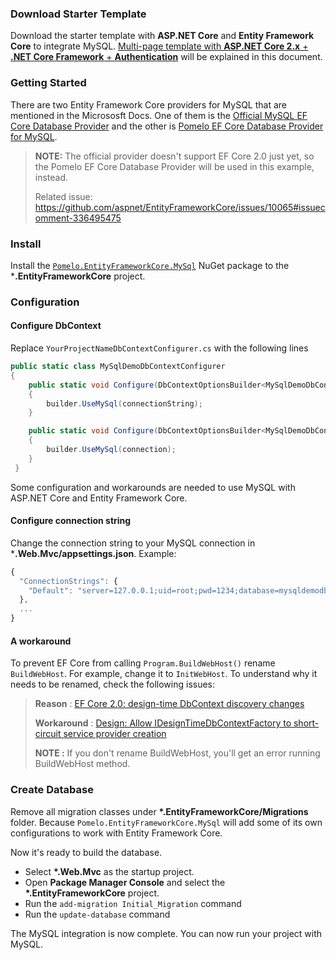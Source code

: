 
### Download Starter Template

Download the starter template with **ASP.NET Core** and **Entity Framework Core** to integrate MySQL. 
[Multi-page template with **ASP.NET Core 2.x** + **.NET Core Framework** + **Authentication**](https://aspnetboilerplate.com/Templates) 
will be explained in this document.

### Getting Started

There are two Entity Framework Core providers for MySQL that are mentioned in the Micrososft Docs. One of them is the
[Official MySQL EF Core Database Provider](https://docs.microsoft.com/en-us/ef/core/providers/mysql/) and the
other is [Pomelo EF Core Database Provider for MySQL](https://docs.microsoft.com/en-us/ef/core/providers/pomelo/).

> **NOTE:** The official provider doesn't support EF Core 2.0 just yet, so the Pomelo EF Core Database Provider will be used in this example, instead.
> 
> Related issue: https://github.com/aspnet/EntityFrameworkCore/issues/10065#issuecomment-336495475

### Install 

Install the [`Pomelo.EntityFrameworkCore.MySql`](https://www.nuget.org/packages/Pomelo.EntityFrameworkCore.MySql/) NuGet package to the ***.EntityFrameworkCore** project. 

### Configuration

#### Configure DbContext 

Replace `YourProjectNameDbContextConfigurer.cs` with the following lines

```c#
public static class MySqlDemoDbContextConfigurer
{
    public static void Configure(DbContextOptionsBuilder<MySqlDemoDbContext> builder, string connectionString)
    {
        builder.UseMySql(connectionString);
    }

    public static void Configure(DbContextOptionsBuilder<MySqlDemoDbContext> builder, DbConnection connection)
    {
        builder.UseMySql(connection);
    }
 }
 ```

Some configuration and workarounds are needed to use MySQL with ASP.NET Core and Entity Framework Core. 

#### Configure connection string 

Change the connection string to your MySQL connection in ***.Web.Mvc/appsettings.json**. Example:

```js
{
  "ConnectionStrings": {
    "Default": "server=127.0.0.1;uid=root;pwd=1234;database=mysqldemodb"
  },
  ...
}

```

#### A workaround

To prevent EF Core from calling `Program.BuildWebHost()` rename `BuildWebHost`. For example, change it to `InitWebHost`. 
To understand why it needs to be renamed, check the following issues:

> **Reason** : [EF Core 2.0: design-time DbContext discovery changes](https://github.com/aspnet/EntityFrameworkCore/issues/9033)
> 
> **Workaround** : [Design: Allow IDesignTimeDbContextFactory to short-circuit service provider creation](https://github.com/aspnet/EntityFrameworkCore/issues/9076#issuecomment-313278753)
>
> **NOTE :** If you don't rename BuildWebHost, you'll get an error running BuildWebHost method.

### Create Database

Remove all migration classes under **\*.EntityFrameworkCore/Migrations** folder. 
Because `Pomelo.EntityFrameworkCore.MySql` will add some of its own configurations to work with Entity Framework Core.

Now it's ready to build the database.

- Select **\*.Web.Mvc** as the startup project.
- Open **Package Manager Console** and select the **\*.EntityFrameworkCore** project.
- Run the `add-migration Initial_Migration` command
- Run the `update-database` command

The MySQL integration is now complete. You can now run your project with MySQL. 

